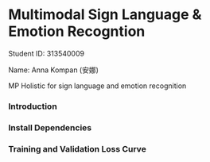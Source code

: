 # Multimodal Sign Language & Emotion Recogntion

Student ID: 313540009 

Name: Anna Kompan (安娜)

MP Holistic for sign language and emotion recognition

### Introduction
### Install Dependencies
### Training and Validation Loss Curve
